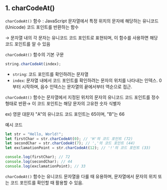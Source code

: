 ## 1. charCodeAt()

`charCodeAt()` 함수 : JavaScript 문자열에서 특정 위치의 문자에 해당하는 유니코드(Unicode) 코드 포인트를 반환하는 함수

→ 문자열 내의 각 문자는 유니코드 코드 포인트로 표현되며, 이 함수를 사용하면 해당 코드 포인트를 알 수 있음

`charCodeAt()` 함수의 기본 구문

```jsx
string.charCodeAt(index);
```

- `string`: 코드 포인트를 확인하려는 문자열
- `index`: 문자열 내에서 코드 포인트를 확인하려는 문자의 위치를 나타내는 인덱스. 0부터 시작하며, 음수 인덱스는 문자열의 끝에서부터 역순으로 접근.

`charCodeAt()` 함수는 문자열에서 지정된 위치의 문자의 유니코드 코드 포인트를 정수 형태로 반환→ 이 코드 포인트는 해당 문자의 고유한 숫자 식별자

ex) 영문 대문자 "A"의 유니코드 코드 포인트는 65이며, "B"는 66

예시 코드

```jsx
let str = "Hello, World!";
let firstChar = str.charCodeAt(0); // 'H'의 코드 포인트 (72)
let secondChar = str.charCodeAt(7); // ','의 코드 포인트 (44)
let exclamationPoint = str.charCodeAt(12); // '!'의 코드 포인트 (33)

console.log(firstChar); // 72
console.log(secondChar); // 44
console.log(exclamationPoint); // 33
```

`charCodeAt()` 함수는 유니코드 문자열을 다룰 때 유용하며, 문자열에서 문자의 위치 또는 코드 포인트를 확인할 때 활용할 수 있음.
